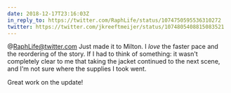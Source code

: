 ```yaml
---
date: 2018-12-17T23:16:03Z
in_reply_to: https://twitter.com/RaphLife/status/1074750595536310272
twitter: https://twitter.com/jkreeftmeijer/status/1074805408815083521
---
```

@RaphLife@twitter.com Just made it to Milton. I *love* the faster pace and the reordering of the story. If I had to think of something: it wasn't completely clear to me that taking the jacket continued to the next scene, and I'm not sure where the supplies I took went.

Great work on the update!
